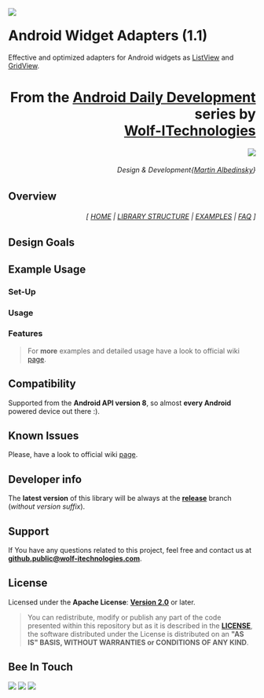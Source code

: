 <a href="http://www.android.com/">
<img align="left" src="http://www.wolf-itechnologies.com/images/wit/android/wit_ic_android_100.png" />
</a>

Android Widget Adapters (1.1)
===============

Effective and optimized adapters for Android widgets as [ListView](http://developer.android.com/reference/android/widget/ListView.html) and [GridView](http://developer.android.com/reference/android/widget/GridView.html).

<h1 align="right">
	From the <a href="" title="">Android Daily Development</a>
	<br/>
	series by
	<br/>
	<a href="https://plus.google.com/u/0/104376986791224020588/" title="Google+ Page">Wolf-ITechnologies</a>
</h1>
<p align="right">
	<a href="" title="">
		<img src="http://www.wolf-itechnologies.com/images/wit/main/logo/wit_logo_200.png" />
	</a>
</p>
<h6 align="right">
	Design & Development{<a href="https://plus.google.com/u/2/104003516948492231224/" title="Google+">Martin Albedinsky</a>}
</h6>

## Overview ##

<h6 align="right">[
<a href="https://github.com/Wolf-ITechnologies/android_widget_adapters/wiki" title="Wiki home page">HOME</a>
|
<a href="https://github.com/Wolf-ITechnologies/android_widget_adapters/wiki/Library-Structure" title="Structure and design of library">LIBRARY STRUCTURE</a>
|
<a href="https://github.com/Wolf-ITechnologies/android_widget_adapters/tree/release/examples" title="Simple project with examples">EXAMPLES</a>
|
<a href="https://github.com/Wolf-ITechnologies/android_widget_adapters/wiki/FAQ" title="Frequently asked questions">FAQ</a>
]</h6>

## Design Goals ##

## Example Usage ##

### Set-Up ###

### Usage ###

### Features ###

> For **more** examples and detailed usage have a look to official wiki [page](https://github.com/Wolf-ITechnologies/android_widget_adapters/wiki/Detailed-Usage).

## Compatibility ##

Supported from the **Android API version 8**, so almost **every Android** powered device out there :).

## Known Issues ##

Please, have a look to official wiki [page](https://github.com/Wolf-ITechnologies/android_widget_adapters/wiki/Known-Issues).

## Developer info ##

The **latest version** of this library will be always at the [**release**](https://github.com/Wolf-ITechnologies/android_widget_adapters "Latest version") branch (<i>without version suffix</i>).

## Support ##

If You have any questions related to this project, feel free and contact us at **[github.public@wolf-itechnologies.com](mailto:github.public@wolf-itechnologies.com)**.

## License ##

Licensed under the **Apache License**: **[Version 2.0](http://www.apache.org/licenses/LICENSE-2.0)** or later.

> You can redistribute, modify or publish any part of the code presented within this repository but as it is described in the [**LICENSE**](https://github.com/Wolf-ITechnologies/android_widget_adapters/blob/release/LICENSE.md), the software distributed under the License is distributed on an **"AS IS" BASIS, WITHOUT WARRANTIES or CONDITIONS OF ANY KIND**.

## Bee In Touch ##

[![](http://www.wolf-itechnologies.com/images/wit/social/google/wit_ic_google+_100.png)](https://plus.google.com/104376986791224020588 "Visit our Google+ page for Android")
[![](http://www.wolf-itechnologies.com/images/wit/social/facebook/wit_ic_facebook_100.png)](https://www.facebook.com/pages/AndroidWolf-ITechnologies/627264120638706 "Visit our Facebook page for Android")
[![](http://www.wolf-itechnologies.com/images/wit/social/twitter/wit_ic_twitter_100.png)](https://twitter.com/AndroidWIT "Visit our Twitter page for Android")

